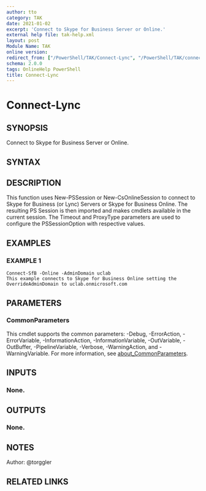 ```yaml
---
author: tto
category: TAK
date: 2021-01-02
excerpt: 'Connect to Skype for Business Server or Online.'
external help file: tak-help.xml
layout: post
Module Name: TAK
online version:
redirect_from: ["/PowerShell/TAK/Connect-Lync", "/PowerShell/TAK/connect-lync", "/PowerShell/connect-lync"]
schema: 2.0.0
tags: OnlineHelp PowerShell
title: Connect-Lync
---
```


# Connect-Lync

## SYNOPSIS
Connect to Skype for Business Server or Online.

## SYNTAX

## DESCRIPTION
This function uses New-PSSession or New-CsOnlineSession to connect to Skype for Business (or Lync) Servers
or Skype for Business Online.
The resulting PS Session is then imported and makes cmdlets available in the current session.
The Timeout and ProxyType parameters are used to configure the PSSessionOption with respective values.

## EXAMPLES

### EXAMPLE 1
```
Connect-SfB -Online -AdminDomain uclab
This example connects to Skype for Business Online setting the OverrideAdminDomain to uclab.onmicrosoft.com
```

## PARAMETERS

### CommonParameters
This cmdlet supports the common parameters: -Debug, -ErrorAction, -ErrorVariable, -InformationAction, -InformationVariable, -OutVariable, -OutBuffer, -PipelineVariable, -Verbose, -WarningAction, and -WarningVariable. For more information, see [about_CommonParameters](http://go.microsoft.com/fwlink/?LinkID=113216).

## INPUTS

### None.
## OUTPUTS

### None.
## NOTES
Author: @torggler

## RELATED LINKS
